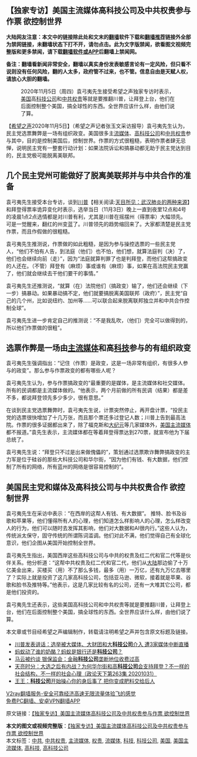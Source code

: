  <h2>【独家专访】美国主流媒体高科技公司及中共权贵参与作票 欲控制世界</h2> <p class="notice"><b>大陆网友注意：本文中的链接除此处和文末的<a href="https://github.com/bannedbook/fanqiang" >翻墙</a>软件下载和<a href="https://github.com/killgcd/justmysocks/blob/master/README.md">翻墙推荐</a>链接外全部为禁网链接，未翻墙状态下打不开，请勿点击。此为文字版禁闻，欲看图文视频完整版和更多禁闻，请下载<a href="https://github.com/bannedbook/fanqiang">翻墙软件或APP</a>后翻墙上禁闻网。</p><p>备注：翻墙看新闻非常安全，翻墙以真实身份发表敏感言论有一定风险，但只看不说则没有任何风险，翻的人太多，政府管不过来，也不管。信息自由是天赋人权，请放心大胆的翻墙。</b></p>  <div class="entry"> <figure><figcaption>2020年11月5日（周四）袁弓夷先生接受希望之声独家专访时表示，<a href="https://www.bannedbook.org/bnews/tag/%e7%be%8e%e5%9b%bd/" class="st_tag internal_tag" rel="tag" title="标签 美国 下的日志">美国</a>高<a href="https://www.bannedbook.org/bnews/tag/%E7%A7%91%E6%8A%80%E5%85%AC%E5%8F%B8/" class="st_tag internal_tag" rel="tag" title="标签 科技公司 下的日志">科技公司</a>和<a href="https://www.bannedbook.org/bnews/tag/%E4%B8%AD%E5%85%B1%E6%9D%83%E8%B4%B5/" class="st_tag internal_tag" rel="tag" title="标签 中共权贵 下的日志">中共权贵</a>等就是要推翻川普，让拜登上台，他们在后面控制整个美国，搞全球性的东西。全世界应该什么样，由他们说了算。</figcaption></figure> <p>【<span class='wp_keywordlink_affiliate'><a href="https://www.soundofhope.org" title="希望之声" target="_blank">希望之声</a></span>2020年11月5日】（希望之声记者张玉文采访报导）袁弓夷先生认为，民主党选票舞弊是一场有组织政变。美国很多主<a href="https://www.bannedbook.org/bnews/tag/%E6%B5%81%E5%AA%92%E4%BD%93/" class="st_tag internal_tag" rel="tag" title="标签 流媒体 下的日志">流媒体</a>、<a href="https://www.bannedbook.org/bnews/tag/%E9%AB%98%E7%A7%91%E6%8A%80%E5%85%AC%E5%8F%B8/" class="st_tag internal_tag" rel="tag" title="标签 高科技公司 下的日志">高科技公司</a>和<a href="https://www.bannedbook.org/bnews/tag/%e4%b8%ad%e5%85%b1/" class="st_tag internal_tag" rel="tag" title="标签 中共 下的日志">中共</a><a href="https://www.bannedbook.org/bnews/tag/%E6%9D%83%E8%B4%B5/" class="st_tag internal_tag" rel="tag" title="标签 权贵 下的日志">权贵</a>参与其中，目的是控制美国后，控制世界。作票的方式很粗糙，表明作票者肆无忌惮，说明民主党有一整套行动计划：如果法院诉讼和搞暴动都无助于民主党达到目的，民主党极可能脱离美联邦。</p> <h2>几个民主党州可能做好了脱离美联邦并与中共合作的准备</h2> <p>袁弓夷先生接受本台专访，谈到<span class='wp_keywordlink'><a href="https://www.bannedbook.org/bnews/comments/20200816/1381118.html" title="天目所见：川普将再赢总统大选 共和党掌参众两院" target="_blank">川普</a></span>【相关阅读:<a href='https://www.bannedbook.org/bnews/comments/20200816/1381123.html' target='_blank'>天目所见：武汉肺炎的两种来源</a>】和拜登得票率诡异变化时表示，选举当日（11月3日）晚上一直到夜里12点和4号的凌晨1点2点选情都是对川普有利，尤其是川普在摇摆州（得票率）大幅领先。可是一觉醒来，翻红的州变蓝了。川普领先的趋势缩回来了。大家都清楚是民主党作票，而且作假做的很粗糙。</p> <p>袁弓夷先生推测说，作票做的如此粗糙，是因为参与操控选票的一些民主党人，“他们不怕有人告，到法庭（他们）也不怕，他们想，就算法庭判（决）了，他们也会继续向前（走）”，因为“法庭就算判罪了也是判拜登，而他们这帮搞政变的人还在。（不管）拜登有（麻烦）事或谁有（麻烦）事，如果在高法院民主党赢了，他们就会继续去干他们要干的事情。”</p>  <p>袁弓夷先生还推测说，“就算（在）法院他们（搞政变）输了，他们还会继续（下一步）搞暴动。如果暴动搞不定，他们就要搞脱离美国联邦（政府）”，民主党“自己的几个州，比如说纽约、加州等……可以联合起来脱离联邦独立并和中共合作控制全球”。</p> <p>袁弓夷先生进一步肯定自己的推测说：“不是我乱吹，（他们）完全可以做得到的，所以他们作票做的很粗”。</p> <h2>选票作弊是一场由<a href="https://www.bannedbook.org/bnews/tag/%e4%b8%bb%e6%b5%81%e5%aa%92%e4%bd%93/" class="st_tag internal_tag" rel="tag" title="标签 主流媒体 下的日志">主流媒体</a>和高<a href="https://www.bannedbook.org/bnews/tag/%E7%A7%91%E6%8A%80/" class="st_tag internal_tag" rel="tag" title="标签 科技 下的日志">科技</a>参与的有组织政变</h2> <p>袁弓夷先生强调指出：“记住（作票）是政变，这是一场非常有组织，有很多人参与的政变”。那么参与作票政变的都有哪些人呢？</p>  <p>袁弓夷先生认为，参与作票搞政变的“最重要的是媒体，是主流媒体和社交媒体。所有的民调都是主流媒体做的。“他表示，两个月前做的所有民调（结果）都是差不多，都说拜登领先多少多少，很有意思。”</p> <p>在谈到民主党选票舞弊时，袁弓夷先生说，计票突然停止，再开盘计票，“投民主党的选票很快增加了十几万张，而且那个票还多过登记人数；川普上告到最高法院。作票的很多证据都出来了，除了福克斯和<span class='wp_keywordlink_affiliate'><a href="http://www.epochtimes.com/" title="大纪元" target="_blank">大纪元</a></span>等几家媒体外，<a href="https://www.bannedbook.org/bnews/tag/%e7%be%8e%e5%9b%bd%e4%b8%bb%e6%b5%81%e5%aa%92%e4%bd%93/" class="st_tag internal_tag" rel="tag" title="标签 美国主流媒体 下的日志">美国主流媒体</a>都不报道。”袁先生表示，主流媒体都在等着拜登得票达到270票，就宣布他为下届总统了。</p> <p>袁弓夷先生说：“拜登只不过是出来做傀儡的”，策划通过选票欺诈舞弊搞政变的主力军是位于硅谷的那些大科技公司和华尔街，“因为他们有钱、有大数据，他们控制了所有的网络，所有蓝州的网络是很容易控制的”。</p>  <h2>美国民主党和媒体及高科技公司与中共权贵合作 欲控制世界</h2> <p>袁弓夷先生在采访中表示：“在西岸的这帮人有钱、有大数据”。 推特、脸书及谷歌和苹果等，他们懂得所有人的心理，他们知道怎么样影响人的心理，怎么样改变人的行为，他们可以随时去发挥其影响，他们对大数据和AI很内行。”这些人认为，传统派太保守，固守传统的所谓陈词滥调。他们对此不满，他们觉得自己有全球化意识，他们企图从美国开始控制全世界。</p> <p>袁弓夷先生指出，美国西岸这些高科技公司与中共的权贵及红二代和官二代等是伙伴关系。他分析道：“这帮中共权贵及红二代和官二代，他们从<span class='wp_keywordlink_affiliate'><a href="https://www.bannedbook.org/" title="大陆" target="_blank">大陆</a></span>那边偷了十万亿美金出来，买楼买（用）不了那么多钱，最多（用）一万亿，还有九万亿去哪里了？实际上就是投资了这几家高科技公司，包括亚马逊、微软，接着就是苹果、谷歌和脸书及推特等。”他表示，这是几家比较有名的公司，还有一大堆其它公司，都是他们投资的。</p> <p>袁弓夷先生还表示，这些美国高科技公司和中共权贵等就是要推翻川普，让拜登上台，他们在后面控制整个美国，搞全球性的东西。全世界应该什么样，由他们说了算。</p>  <p>本文章或节目经希望之声编辑制作，转载请注明希望之声并包含原文标题及链接。</p> <ul class='op-related-articles' title='相关阅读'> <li><a href='https://www.bannedbook.org/bnews/cnnews/20201106/1426706.html' target='_blank'>川普发表讲话：选举被大媒体、大财团和大<b>科技公司</b>介入 遭3家媒体中断直播</a></li> <li><a href='https://www.bannedbook.org/bnews/headline/20201104/1425341.html' target='_blank'>蚂蚁动了谁的奶酪？蚂蚁是银行还是<b>科技公司</b>？</a></li> <li><a href='https://www.bannedbook.org/bnews/finance/20201104/1425214.html' target='_blank'>马云被约谈 银保监会：金融<b>科技公司</b>垄断地位收费过高</a></li> <li><a href='https://www.bannedbook.org/bnews/cbnews/20201101/1423683.html' target='_blank'>天亮时分：大选之后有内战？为何华尔街和高<b>科技公司</b>会支持拜登？不一样的社会结构，不一样的社会心理（政论天下第263集 20201031）</a></li> <li><a href='https://www.bannedbook.org/bnews/comments/20201030/1422639.html' target='_blank'>王王：<b>科技公司</b>开始操心你的身后事了 把你变成肥料交给后人</a></li> </ul> <p class="texttj"> <a href="https://www.bannedbook.org/forum23/topic22702.html" target="_blank">V2ray翻墙服务-安全可靠经济高速无限流量体验飞的感觉</a><br/> <a href="https://github.com/bannedbook/fanqiang/wiki/%E7%A6%81%E9%97%BB%E7%BD%91%E5%AE%89%E5%8D%93%E7%BF%BB%E5%A2%99%E6%96%B0%E9%97%BBAPP" target="_blank">免费PC翻墙、安卓VPN翻墙APP</a></p><p>原文链接：<a class="src_link"  href="https://www.soundofhope.org/post/439936" target="_blank">【独家专访】美国主流媒体高科技公司及中共权贵参与作票 欲控制世界</a></p><a name='sharetosocial'></a>       <div><b>本文的图文或视频完整版</b>：<a href='https://www.bannedbook.org/bnews/comments/20201106/1426793.html'>【独家专访】美国主流媒体高科技公司及中共权贵参与作票 欲控制世界</a></div>  </div><!--END ENTRY--> <div class="postfooter"> <div>本文标签：<a href="https://www.bannedbook.org/bnews/tag/%e4%b8%ad%e5%85%b1/" rel="tag">中共</a>, <a href="https://www.bannedbook.org/bnews/tag/%E4%B8%AD%E5%85%B1%E6%9D%83%E8%B4%B5/" rel="tag">中共权贵</a>, <a href="https://www.bannedbook.org/bnews/tag/%e4%b8%bb%e6%b5%81%e5%aa%92%e4%bd%93/" rel="tag">主流媒体</a>, <a href="https://www.bannedbook.org/bnews/tag/%E6%9D%83%E8%B4%B5/" rel="tag">权贵</a>, <a href="https://www.bannedbook.org/bnews/tag/%E6%B5%81%E5%AA%92%E4%BD%93/" rel="tag">流媒体</a>, <a href="https://www.bannedbook.org/bnews/tag/%E7%A7%91%E6%8A%80/" rel="tag">科技</a>, <a href="https://www.bannedbook.org/bnews/tag/%E7%A7%91%E6%8A%80%E5%85%AC%E5%8F%B8/" rel="tag">科技公司</a>, <a href="https://www.bannedbook.org/bnews/tag/%e7%be%8e%e5%9b%bd/" rel="tag">美国</a>, <a href="https://www.bannedbook.org/bnews/tag/%e7%be%8e%e5%9b%bd%e4%b8%bb%e6%b5%81%e5%aa%92%e4%bd%93/" rel="tag">美国主流媒体</a>, <a href="https://www.bannedbook.org/bnews/tag/%e9%ab%98%e7%a7%91%e6%8a%80/" rel="tag">高科技</a>, <a href="https://www.bannedbook.org/bnews/tag/%E9%AB%98%E7%A7%91%E6%8A%80%E5%85%AC%E5%8F%B8/" rel="tag">高科技公司</a></div>  </div><!--END POSTFOOTER--> 